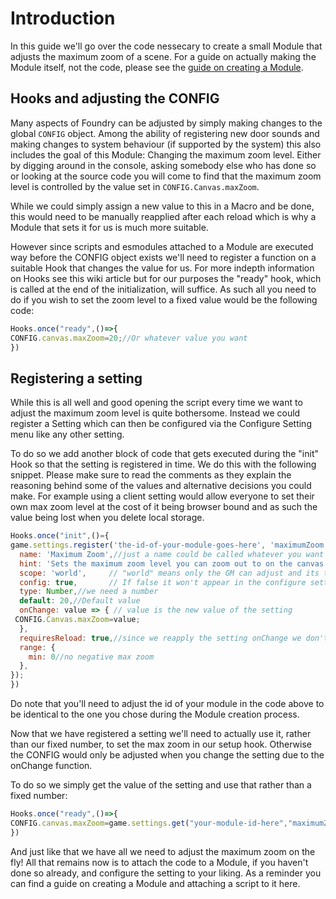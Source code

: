 # Introduction

In this guide we'll go over the code nessecary to create a small Module that adjusts the maximum zoom of a scene. For a guide on actually making the Module itself, not the code, please see the [guide on creating a Module](https://github.com/GamerFlix/foundryvtt-api-guide/blob/main/module_guide_create.md).

## Hooks and adjusting the CONFIG

Many aspects of Foundry can be adjusted by simply making changes to the global `CONFIG` object. Among the ability of registering new door sounds and making changes to system behaviour (if supported by the system) this also includes the goal of this Module: Changing the maximum zoom level.
Either by digging around in the console, asking somebody else who has done so or looking at the source code you will come to find that the maximum zoom level is controlled by the value set in  `CONFIG.Canvas.maxZoom`.

While we could simply assign a new value to this in a Macro and be done, this would need to be manually reapplied after each reload which is why a Module that sets it for us is much more suitable.

However since scripts and esmodules attached to a Module are executed way before the CONFIG object exists we'll need to register a function on a suitable Hook that changes the value for us. For more indepth information on Hooks see this wiki article but for our purposes the "ready" hook, which is called at the end of the initialization, will suffice.
As such all you need to do if you wish to set the zoom level to a fixed value would be the following code:

```javascript
Hooks.once("ready",()=>{
CONFIG.canvas.maxZoom=20;//Or whatever value you want
})
```

## Registering a setting

While this is all well and good opening the script every time we want to adjust the maximum zoom level is quite bothersome. Instead we could register a Setting which can then be configured via the Configure Setting menu like any other setting.

To do so we add another block of code that gets executed during the "init" Hook so that the setting is registered in time.
We do this with the following snippet. Please make sure to read the comments as they explain the reasoning behind some of the values and alternative decisions you could make. For example using a client setting would allow everyone to set their own max zoom level at the cost of it being browser bound and as such the value being lost when you delete local storage.

```javascript
Hooks.once("init",()={
game.settings.register('the-id-of-your-module-goes-here', 'maximumZoom', {//maximumZoom is the id of the setting, we'll need this later to get the value of it!
  name: 'Maximum Zoom',//just a name could be called whatever you want
  hint: 'Sets the maximum zoom level you can zoom out to on the canvas.',//explanation text, likewise whatever you want
  scope: 'world',     // "world" means only the GM can adjust and its the same for everyone, "client" means everyone has to adjust it themselves AND it's browser(client) bound
  config: true,       // If false it won't appear in the configure settings page
  type: Number,//we need a number
  default: 20,//Default value
  onChange: value => { // value is the new value of the setting
 CONFIG.Canvas.maxZoom=value;
  },
  requiresReload: true,//since we reapply the setting onChange we don't need to reload
  range: {
    min: 0//no negative max zoom
  },
});
})
```
Do note that you'll need to adjust the id of your module in the code above to be identical to the one you chose during the Module creation process.

Now that we have registered a setting we'll need to actually use it, rather than our fixed number, to set the max zoom in our setup hook. Otherwise the CONFIG would only be adjusted when you change the setting due to the onChange function.

To do so we simply get the value of the setting and use that rather than a fixed number:
```javascript
Hooks.once("ready",()=>{
CONFIG.canvas.maxZoom=game.settings.get("your-module-id-here","maximumZoom");//module id and setting id respectively
})
```

And just like that we have all we need to adjust the maximum zoom on the fly! All that remains now is to attach the code to a Module, if you haven't done so already, and configure the setting to your liking. As a reminder you can find a guide on creating a Module and attaching a script to it here.